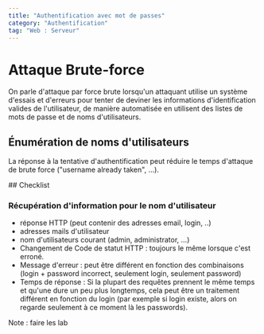 ```yaml
---
title: "Authentification avec mot de passes"
category: "Authentification"
tag: "Web : Serveur"
---
```


# Attaque Brute-force

On parle d'attaque par force brute lorsqu'un attaquant utilise un système d'essais et d'erreurs pour tenter de deviner les informations d'identification valides de l'utilisateur,  de manière automatisée en utilisent des listes de mots de passe et de noms d'utilisateurs. 



## Énumération de noms d'utilisateurs
La réponse à la tentative d'authentification peut réduire le temps d'attaque de brute force ("username already taken", ...).


## Checklist
### Récupération d'information pour le nom d'utilisateur
- réponse HTTP (peut contenir des adresses email, login, ..)
- adresses mails d'utilisateur
- nom d'utilisateurs courant (admin, administrator, ...)
- Changement de Code de statut HTTP : toujours le même lorsque c'est erroné.
- Message d'erreur : peut être différent en fonction des combinaisons (login + password incorrect, seulement login, seulement password)
- Temps de réponse : Si la plupart des requêtes prennent le même temps et qu'une dure un peu plus longtemps, cela peut être un traitement différent en fonction du login (par exemple si login existe, alors on regarde seulement à ce moment là les passwords).

Note : faire les lab





